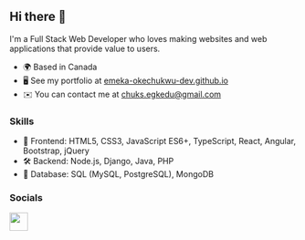 ## Hi there 👋

I'm a Full Stack Web Developer who loves making websites and web applications that provide value to users.

* 🌍  Based in Canada
* 🖥️  See my portfolio at [emeka-okechukwu-dev.github.io](https://emeka-okechukwu-dev.github.io)
* ✉️  You can contact me at [chuks.egkedu@gmail.com](mailto:chuks.egkedu@gmail.com)

### Skills

* 🎨 Frontend: HTML5, CSS3, JavaScript ES6+, TypeScript, React, Angular, Bootstrap, jQuery
* 🛠️ Backend: Node.js, Django, Java, PHP
* 💾 Database: SQL (MySQL, PostgreSQL), MongoDB

### Socials

<p align="left"><a href="https://www.linkedin.com/in/emeka-okechukwu-0410/" target="_blank" rel="noreferrer"><img src="https://raw.githubusercontent.com/danielcranney/readme-generator/main/public/icons/socials/linkedin.svg" width="32" height="32" /></a></p>

<!--
**emeka-okechukwu-dev/emeka-okechukwu-dev** is a ✨ _special_ ✨ repository because its `README.md` (this file) appears on your GitHub profile.

Here are some ideas to get you started:

- 🔭 I’m currently working on ...
- 🌱 I’m currently learning ...
- 👯 I’m looking to collaborate on ...
- 🤔 I’m looking for help with ...
- 💬 Ask me about ...
- 📫 How to reach me: ...
- 😄 Pronouns: ...
- ⚡ Fun fact: ...
-->
